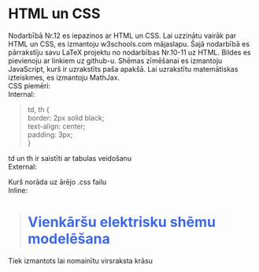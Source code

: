 # HTML un CSS
Nodarbībā Nr.12 es iepazinos ar HTML un CSS. Lai uzzinātu vairāk par HTML un CSS, es izmantoju w3schools.com mājaslapu. Šajā nodarbībā es pārrakstīju savu LaTeX projektu no nodarbības Nr.10-11 uz HTML. Bildes es pievienoju ar linkiem uz github-u. Shēmas zīmēšanai es izmantoju JavaScript, kurš ir uzrakstīts paša apakšā. Lai uzrakstītu matemātiskas izteiskmes, es izmantoju MathJax.  
CSS piemēri:  
Internal:  
>  
> td, th {  
>   border: 2px solid black;  
>   text-align: center;  
>   padding: 3px;  
>	}  
>  
td un th ir saistīti ar tabulas veidošanu  
External:  
>  
> <link rel="stylesheet" href="voltage_divider.css">  
>  
Kurš norāda uz ārējo .css failu  
Inline:  
>  
> <h1 style="color:#4169E1;">Vienkāršu elektrisku shēmu modelēšana</h1>  
>  
Tiek izmantots lai nomainītu virsraksta krāsu  
